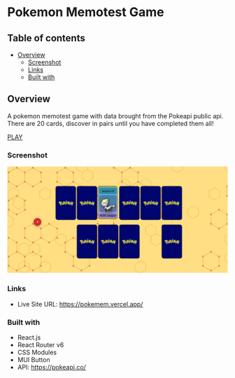 # Pokemon Memotest Game

## Table of contents

- [Overview](#overview)
  - [Screenshot](#screenshot)
  - [Links](#links)
  - [Built with](#built-with)

## Overview

A pokemon memotest game with data brought from the Pokeapi public api. 
There are 20 cards, discover in pairs until you have completed them all!

[PLAY](https://pokemem.vercel.app/)

### Screenshot

![](./src/img/screenshot.png)

### Links

- Live Site URL: https://pokemem.vercel.app/

### Built with

- React.js 
- React Router v6
- CSS Modules
- MUI Button
- API: https://pokeapi.co/
